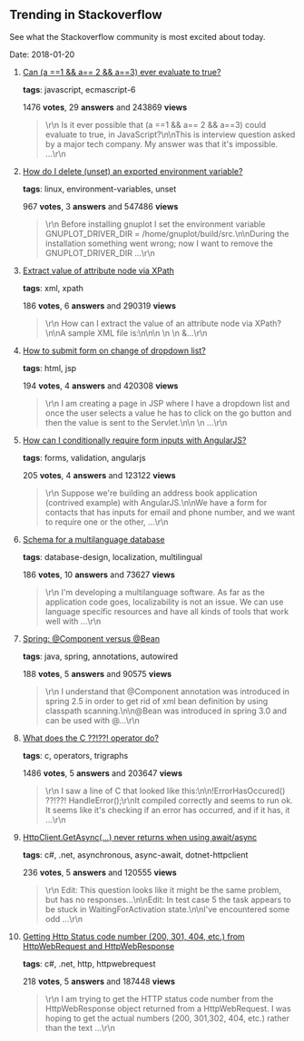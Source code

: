 ## Trending in Stackoverflow

See what the Stackoverflow community is most excited about today.

Date: 2018-01-20


1. [Can (a ==1 && a== 2 && a==3) ever evaluate to true?](https://stackoverflow.com/questions/48270127/can-a-1-a-2-a-3-ever-evaluate-to-true)

    **tags**: javascript, ecmascript-6
            
    1476 **votes**, 29 **answers** and 243869 **views**

    > \r\n            Is it ever possible that (a ==1 && a== 2 && a==3) could evaluate to true, in JavaScript?\n\nThis is interview question asked by a major tech company. My answer was that it's impossible. ...\r\n        

    
2. [How do I delete (unset) an exported environment variable?](https://stackoverflow.com/questions/6877727/how-do-i-delete-unset-an-exported-environment-variable)

    **tags**: linux, environment-variables, unset
            
    967 **votes**, 3 **answers** and 547486 **views**

    > \r\n            Before installing gnuplot I set the environment variable GNUPLOT_DRIVER_DIR = /home/gnuplot/build/src.\n\nDuring the installation something went wrong; now I want to remove the GNUPLOT_DRIVER_DIR ...\r\n        

    
3. [Extract value of attribute node via XPath](https://stackoverflow.com/questions/4835891/extract-value-of-attribute-node-via-xpath)

    **tags**: xml, xpath
            
    186 **votes**, 6 **answers** and 290319 **views**

    > \r\n            How can I extract the value of an attribute node via XPath?\n\nA sample XML file is:\n\n<parents name='Parents'>\n  <Parent id='1' name='Parent_1'>\n    <Children name='Children'>\n      &...\r\n        

    
4. [How to submit form on change of dropdown list?](https://stackoverflow.com/questions/7231157/how-to-submit-form-on-change-of-dropdown-list)

    **tags**: html, jsp
            
    194 **votes**, 4 **answers** and 420308 **views**

    > \r\n            I am creating a page in JSP where I have a dropdown list and once the user selects a value he has to click on the go button and then the value is sent to the Servlet.\n\n            </select>\n     ...\r\n        

    
5. [How can I conditionally require form inputs with AngularJS?](https://stackoverflow.com/questions/13466133/how-can-i-conditionally-require-form-inputs-with-angularjs)

    **tags**: forms, validation, angularjs
            
    205 **votes**, 4 **answers** and 123122 **views**

    > \r\n            Suppose we're building an address book application (contrived example) with AngularJS.\n\nWe have a form for contacts that has inputs for email and phone number, and we want to require one or the other, ...\r\n        

    
6. [Schema for a multilanguage database](https://stackoverflow.com/questions/316780/schema-for-a-multilanguage-database)

    **tags**: database-design, localization, multilingual
            
    186 **votes**, 10 **answers** and 73627 **views**

    > \r\n            I'm developing a multilanguage software. As far as the application code goes, localizability is not an issue. We can use language specific resources and have all kinds of tools that work well with ...\r\n        

    
7. [Spring: @Component versus @Bean](https://stackoverflow.com/questions/10604298/spring-component-versus-bean)

    **tags**: java, spring, annotations, autowired
            
    188 **votes**, 5 **answers** and 90575 **views**

    > \r\n            I understand that @Component annotation was introduced in spring 2.5 in order to get rid of xml bean definition by using classpath scanning.\n\n@Bean was introduced in spring 3.0 and can be used with @...\r\n        

    
8. [What does the C ??!??! operator do?](https://stackoverflow.com/questions/7825055/what-does-the-c-operator-do)

    **tags**: c, operators, trigraphs
            
    1486 **votes**, 5 **answers** and 203647 **views**

    > \r\n            I saw a line of C that looked like this:\n\n!ErrorHasOccured() ??!??! HandleError();\r\nIt compiled correctly and seems to run ok. It seems like it's checking if an error has occurred, and if it has, it ...\r\n        

    
9. [HttpClient.GetAsync(…) never returns when using await/async](https://stackoverflow.com/questions/10343632/httpclient-getasync-never-returns-when-using-await-async)

    **tags**: c#, .net, asynchronous, async-await, dotnet-httpclient
            
    236 **votes**, 5 **answers** and 120555 **views**

    > \r\n            Edit: This question looks like it might be the same problem, but has no responses...\n\nEdit: In test case 5 the task appears to be stuck in WaitingForActivation state.\n\nI've encountered some odd ...\r\n        

    
10. [Getting Http Status code number (200, 301, 404, etc.) from HttpWebRequest and HttpWebResponse](https://stackoverflow.com/questions/1330856/getting-http-status-code-number-200-301-404-etc-from-httpwebrequest-and-ht)

    **tags**: c#, .net, http, httpwebrequest
            
    218 **votes**, 5 **answers** and 187448 **views**

    > \r\n            I am trying to get the HTTP status code number from the HttpWebResponse object returned from a HttpWebRequest.  I was hoping to get the actual numbers (200, 301,302, 404, etc.)  rather than the text ...\r\n        

    